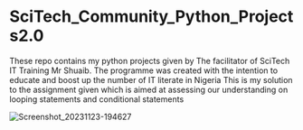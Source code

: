 # SciTech_Community_Python_Projects2.0
These repo contains my python projects given by The facilitator of SciTech IT Training Mr Shuaib. 
The programme was created with the intention to educate and boost up the number of IT literate in Nigeria
This is my solution to the assignment given which is aimed at assessing our understanding on looping statements and conditional statements


![Screenshot_20231123-194627](https://github.com/hassanzuxh/SciTech_Community_Python_Projects2.0/assets/125826092/ca6d6a75-cb6a-439e-85a3-336ab46e982c)
